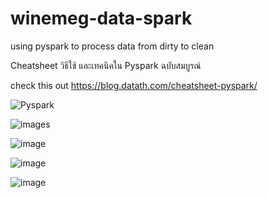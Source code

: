 # winemeg-data-spark
using pyspark to process data from dirty to clean

Cheatsheet วิธีใช้ และเทคนิคใน Pyspark ฉบับสมบูรณ์

check this out
https://blog.datath.com/cheatsheet-pyspark/

![Pyspark](https://user-images.githubusercontent.com/98679146/205329860-2d66a1e4-aa5a-48cb-8d2f-70e7c19ba78f.png)


![images](https://user-images.githubusercontent.com/98679146/205330233-5c71a6e4-5c40-456f-ae74-082db856c298.jpg)


![image](https://user-images.githubusercontent.com/98679146/205454219-a8b33d1b-c083-4c3f-a4e7-70b85993c57b.png)



![image](https://user-images.githubusercontent.com/98679146/205454290-de98cd60-caa4-4e97-8030-eae36abd0ec8.png)


![image](https://user-images.githubusercontent.com/98679146/205454313-9dbb8981-bc90-4a11-b1bc-b39423fe843b.png)
